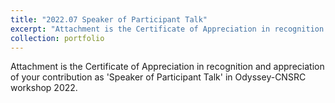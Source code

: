 ```yaml
---
title: "2022.07 Speaker of Participant Talk"
excerpt: "Attachment is the Certificate of Appreciation in recognition and appreciation of your contribution as 'Speaker of Participant Talk' in Odyssey-CNSRC workshop 2022.!<br/><img src='/images/10.png'>"
collection: portfolio
---
```


Attachment is the Certificate of Appreciation in recognition and appreciation of your contribution as 'Speaker of Participant Talk' in Odyssey-CNSRC workshop 2022.
